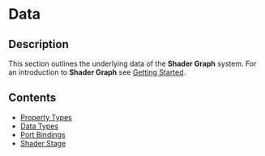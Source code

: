 # Data

## Description

This section outlines the underlying data of the **Shader Graph** system. For an introduction to **Shader Graph** see [Getting Started](Getting-Started.md).

## Contents
* [Property Types](Property-Types.md)
* [Data Types](Data-Types.md)
* [Port Bindings](Port-Bindings.md)
* [Shader Stage](Shader-Stage.md)